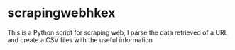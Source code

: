 # scrapingwebhkex

This is a Python script for scraping web, I parse the data retrieved of a URL and create a CSV files with the useful information
